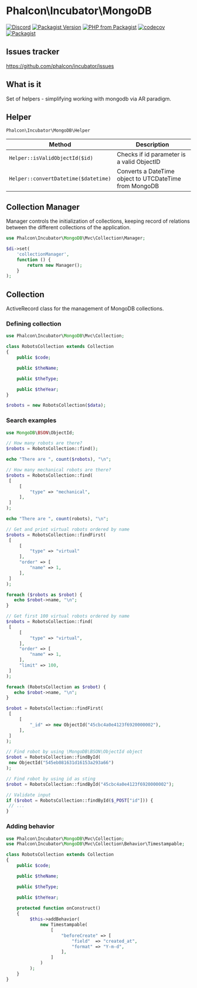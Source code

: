 # Phalcon\Incubator\MongoDB

[![Discord](https://img.shields.io/discord/310910488152375297?label=Discord)](http://phalcon.io/discord)
[![Packagist Version](https://img.shields.io/packagist/v/phalcon/incubator-mongodb)](https://packagist.org/packages/phalcon/incubator-mongodb)
[![PHP from Packagist](https://img.shields.io/packagist/php-v/phalcon/incubator-mongodb)](https://packagist.org/packages/phalcon/incubator-mongodb)
[![codecov](https://codecov.io/gh/phalcon/incubator-mongodb/branch/master/graph/badge.svg)](https://codecov.io/gh/phalcon/incubator-mongodb)
[![Packagist](https://img.shields.io/packagist/dd/phalcon/incubator-mongodb)](https://packagist.org/packages/phalcon/incubator-mongodb/stats)

## Issues tracker

https://github.com/phalcon/incubator/issues

## What is it

Set of helpers - simplifying working with mongodb via AR paradigm. 

## Helper 

`Phalcon\Incubator\MongoDB\Helper`

| Method | Description |
| --- | --- |
| `Helper::isValidObjectId($id)` | Checks if id parameter is a valid ObjectID |
| `Helper::convertDatetime($datetime)` | Converts a DateTime object to UTCDateTime from MongoDB |

## Collection Manager

Manager controls the initialization of collections, keeping record of relations between the different collections of the application.

```php
use Phalcon\Incubator\MongoDB\Mvc\Collection\Manager;

$di->set(
    'collectionManager',
    function () {
        return new Manager();
    }
);
```

## Collection

ActiveRecord class for the management of MongoDB collections.

### Defining collection

```php
use Phalcon\Incubator\MongoDB\Mvc\Collection;

class RobotsCollection extends Collection
{
    public $code;

    public $theName;

    public $theType;

    public $theYear;
}

$robots = new RobotsCollection($data);
```

### Search examples

```php
use MongoDB\BSON\ObjectId;

// How many robots are there?
$robots = RobotsCollection::find();

echo "There are ", count($robots), "\n";

// How many mechanical robots are there?
$robots = RobotsCollection::find(
 [
     [
         "type" => "mechanical",
     ],
 ]
);

echo "There are ", count(robots), "\n";

// Get and print virtual robots ordered by name
$robots = RobotsCollection::findFirst(
 [
     [
         "type" => "virtual"
     ],
     "order" => [
         "name" => 1,
     ],
 ]
);

foreach ($robots as $robot) {
   echo $robot->name, "\n";
}

// Get first 100 virtual robots ordered by name
$robots = RobotsCollection::find(
 [
     [
         "type" => "virtual",
     ],
     "order" => [
         "name" => 1,
     ],
     "limit" => 100,
 ]
);

foreach (RobotsCollection as $robot) {
   echo $robot->name, "\n";
}

$robot = RobotsCollection::findFirst(
 [
     [
         "_id" => new ObjectId("45cbc4a0e4123f6920000002"),
     ],
 ]
);

// Find robot by using \MongoDB\BSON\ObjectId object
$robot = RobotsCollection::findById(
 new ObjectId("545eb081631d16153a293a66")
);

// Find robot by using id as sting
$robot = RobotsCollection::findById("45cbc4a0e4123f6920000002");

// Validate input
if ($robot = RobotsCollection::findById($_POST["id"])) {
 // ...
}
```

### Adding behavior

```php
use Phalcon\Incubator\MongoDB\Mvc\Collection;
use Phalcon\Incubator\MongoDB\Mvc\Collection\Behavior\Timestampable;

class RobotsCollection extends Collection
{
    public $code;

    public $theName;

    public $theType;

    public $theYear;
    
    protected function onConstruct()
    {
         $this->addBehavior(
             new Timestampable(
                 [
                     "beforeCreate" => [
                         "field"  => "created_at",
                         "format" => "Y-m-d",
                     ],
                 ]
             )
         );
    }
}
```

